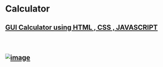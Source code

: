 # Calculator
<h2><b><u>GUI Calculator using HTML , CSS , JAVASCRIPT
<br>
  <br>
  <br>
  
![image](https://user-images.githubusercontent.com/56405230/192207626-45802aca-15d0-401d-90ee-96a202b8b27d.png)
